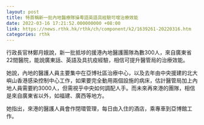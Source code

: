 ```yaml
---
layout: post
title: 特首稱新一批內地醫療隊操粵語英語具經驗可增治療效能
date: 2022-03-16 17:21:52.000000000 +08:00
link: https://news.rthk.hk/rthk/ch/component/k2/1639261-20220316.htm
categories: rthk
---
```


行政長官林鄭月娥說，新一批抵埗的援港內地醫護團隊為數300人，來自廣東省22間醫院，能說廣東話、英語及具抗疫經驗，相信可提升醫管局的治療效能。

她說，內地的醫護人員主要集中在亞博社區治療中心，以及去年由中央援建的北大嶼山香港感染控制中心工作，如果要完全動用兩個設施的病床，估計醫管局加上內地人員需要約3000人，但需視乎中央如何調配人手。而未來再來港的團隊，相信是來自廣東省以外，如福建、廣西等地方。

她指出，來港的醫護人員會作閉環管理，每日由入住的酒店，乘專車到亞博館工作。
